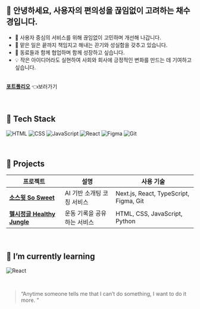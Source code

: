 ## 👋 안녕하세요, 사용자의 편의성을 끊임없이 고려하는 채수경입니다.

- 🎯 사용자 중심의 서비스를 위해 끊임없이 고민하며 개선해 나갑니다.  
- 💪 맡은 일은 끝까지 책임지고 해내는 끈기와 성실함을 갖추고 있습니다. 
- 🤝 동료들과 함께 협업하며 함께 성장하고 싶습니다.  
- 💡 작은 아이디어라도 실현하여 사회와 회사에 긍정적인 변화를 만드는 데 기여하고 싶습니다.
  <br><br>

**[포트폴리오](https://www.canva.com/design/DAGp9u9Cmh8/YMzcMZlqgcgI5UUnJurtIg/view?utm_content=DAGp9u9Cmh8&utm_campaign=designshare&utm_medium=link2&utm_source=uniquelinks&utlId=h137fa51bf2)**
👈보러가기

<br>

## 🔧 Tech Stack
![HTML](https://img.shields.io/badge/HTML5-E34F26?style=flat-square&logo=html5&logoColor=white)
![CSS](https://img.shields.io/badge/CSS3-1572B6?style=flat-square&logo=css3&logoColor=white)
![JavaScript](https://img.shields.io/badge/JavaScript-F7DF1E?style=flat-square&logo=javascript&logoColor=black)
![React](https://img.shields.io/badge/React-61DAFB?style=flat-square&logo=react&logoColor=black)
![Figma](https://img.shields.io/badge/Figma-F24E1E?style=flat-square&logo=figma&logoColor=white)
![Git](https://img.shields.io/badge/Git-F05032?style=flat-square&logo=git&logoColor=white)

<br>

## 📁 Projects
| 프로젝트 | 설명 | 사용 기술 |
|----------|------|-----------|
| **[소스윗 So Sweet](https://github.com/dnwls6102/SoSweet)** | AI 기반 소개팅 코칭 서비스 | Next.js, React, TypeScript, Figma, Git |
| **[헬시정글 Healthy Jungle](https://github.com/goplayzig/HealthJungle)** | 운동 기록을 공유하는 서비스 | HTML, CSS, JavaScript, Python |

<br>

## 🌱 I’m currently learning
![React](https://img.shields.io/badge/React-61DAFB?style=flat-square&logo=react&logoColor=black)

<br>

> “Anytime someone tells me that I can’t do something, I want to do it more. ”
